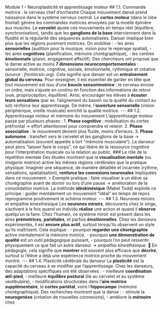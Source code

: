 Module 1 – Neuroplasticité et apprentissage moteur ## 1.1. Commande motrice : le cerveau chef d’orchestre Chaque mouvement dansé prend naissance dans le système nerveux central. Le **cortex moteur** (dans le lobe frontal) génère les commandes motrices envoyées par la moelle épinière aux muscles. Le **cervelet** ajuste ces mouvements en temps réel (équilibre, synchronisation), tandis que les **ganglions de la base** interviennent dans la fluidité et la régularité des séquences automatisées. Danser implique bien plus que les régions purement motrices. On mobilise : - les aires **sensorielles** (audition pour la musique, vision pour le repérage spatial), - les aires **cognitives** (planification, mémoire chorégraphique), - les centres **émotionnels** (plaisir, engagement affectif). Des chercheurs ont proposé que la danse active au moins **7 dimensions neurocomportementales** : sensorielle, motrice, cognitive, sociale, émotionnelle, rythmique et créative (source : *frontiersin.org*). Cela signifie que danser est un **entraînement global du cerveau**. Pour enseigner, il est essentiel de garder en tête que tout mouvement est issu d’une **boucle sensorimotrice** : le cerveau envoie un ordre, mais s’ajuste en continu en fonction des informations de retour (vue, proprioception, équilibre). Ainsi, encourager les élèves à **écouter leurs sensations** (par ex. l’alignement du bassin ou la qualité du contact au sol) renforce leur apprentissage. De même, l’**ouverture sensorielle** (vision périphérique, oreille musicale) enrichit la qualité motrice. --- ## 1.2. Apprentissage moteur et mémoire du mouvement L’apprentissage moteur passe par plusieurs phases : 1. **Phase cognitive** : mobilisation du cortex préfrontal → effort attentionnel pour comprendre et retenir. 2. **Phase associative** : le mouvement devient plus fluide, moins d’erreurs. 3. **Phase autonome** : transfert vers le cervelet et les ganglions de la base → automatisation (souvent appelée à tort "mémoire musculaire"). Le danseur peut alors "laisser faire le corps", ce qui libère de la ressource cognitive pour l’interprétation musicale ou la relation au public. ### Le rôle de la répétition mentale Des études montrent que la **visualisation mentale** (ou *imagerie motrice*) active les mêmes régions cérébrales que la pratique physique. Imaginer une séquence, de manière détaillée et incarnée (rythme, sensations, spatialisation), **renforce les connexions neuronales** impliquées dans ce mouvement. > Exemple pratique : faire visualiser à un élève sa chorégraphie avant de dormir ou lors d’une pause → amélioration de la consolidation motrice. La méthode **idéokinésique** (Mabel Todd) exploite ce principe : guider mentalement un mouvement “idéal” en temps de repos reprogramme positivement le schéma moteur. --- ## 1.3. Neurones miroirs et empathie kinesthésique Les **neurones miroirs**, découverts chez le singe, s’activent à la fois quand un individu **réalise** une action et quand il **observe** quelqu’un la faire. Chez l’humain, ce système miroir est présent dans les aires **prémotrices**, **pariétales**, et parfois **émotionnelles**. Chez les danseurs expérimentés, il est **encore plus actif**, surtout lorsqu’ils observent un style qu’ils maîtrisent. Cela explique : - pourquoi **regarder une chorégraphie** active mentalement la mémoire motrice, - pourquoi **une démonstration de qualité** est un outil pédagogique puissant, - pourquoi l’on peut ressentir physiquement ce que fait un autre danseur → *empathie kinesthésique*. 🎯 En pédagogie, cela signifie que **montrer** est souvent plus efficace que **décrire**, surtout si l’élève a déjà une expérience motrice proche du mouvement montré. --- ## 1.4. Plasticité cérébrale du danseur La **plasticité** est la capacité du cerveau à se modifier par l’apprentissage. Chez les danseurs, des adaptations spécifiques ont été observées : - meilleure **coordination œil-pied**, - meilleure **équilibre postural** (lié au cervelet et au système vestibulaire), - modifications structurales dans l’**aire motrice supplémentaire**, le **cortex pariétal**, voire l’**hippocampe** (mémoire chorégraphique). Des recherches montrent que la danse : - stimule la **neurogenèse** (création de nouvelles connexions), - améliore la **mémoire** chez